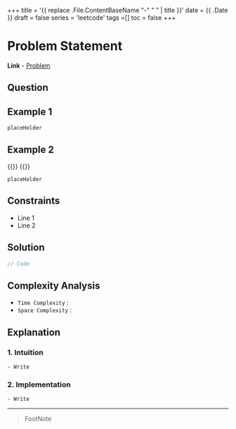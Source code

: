 +++
title = '{{ replace .File.ContentBaseName "-" " " | title }}'
date = {{ .Date }}
draft = false
series = 'leetcode'
tags =[]
toc = false
+++

# Problem Statement

**Link** - [Problem ]()

## Question

## Example 1

```text
placeHolder
```

## Example 2

{{<mermaid>}}
{{</mermaid>}}

```text
placeHolder
```

## Constraints

- Line 1
- Line 2

## Solution

```cpp
// Code
```

## Complexity Analysis

- `Time Complexity` :
- `Space Complexity` :

## Explanation

### 1. Intuition

```text
- Write
```

### 2. Implementation

```text
- Write
```

---

> FootNote
